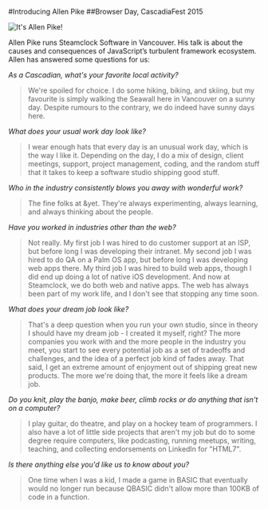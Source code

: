 #Introducing Allen Pike
##Browser Day, CascadiaFest 2015

<img src="/assets/img/speakers/browser-02-allen-pike.jpg" alt="It's Allen Pike!" />

Allen Pike runs Steamclock Software in Vancouver. His talk is about the causes and consequences of JavaScript’s turbulent framework ecosystem. Allen has answered some questions for us:

*As a Cascadian, what's your favorite local activity?*
> We're spoiled for choice. I do some hiking, biking, and skiing, but my favourite is simply walking the Seawall here in Vancouver on a sunny day. Despite rumours to the contrary, we do indeed have sunny days here.

*What does your usual work day look like?*
> I wear enough hats that every day is an unusual work day, which is the way I like it. Depending on the day, I do a mix of design, client meetings, support, project management, coding, and the random stuff that it takes to keep a software studio shipping good stuff.

*Who in the industry consistently blows you away with wonderful work?*
> The fine folks at &yet. They're always experimenting, always learning, and always thinking about the people.

*Have you worked in industries other than the web?*
> Not really. My first job I was hired to do customer support at an ISP, but before long I was developing their intranet. My second job I was hired to do QA on a Palm OS app, but before long I was developing web apps there. My third job I was hired to build web apps, though I did end up doing a lot of native iOS development. And now at Steamclock, we do both web and native apps. The web has always been part of my work life, and I don't see that stopping any time soon.

*What does your dream job look like?*
> That's a deep question when you run your own studio, since in theory I should have my dream job - I created it myself, right? The more companies you work with and the more people in the industry you meet, you start to see every potential job as a set of tradeoffs and challenges, and the idea of a perfect job kind of fades away. That said, I get an extreme amount of enjoyment out of shipping great new products. The more we're doing that, the more it feels like a dream job.

*Do you knit, play the banjo, make beer, climb rocks or do anything that isn't on a computer?*
> I play guitar, do theatre, and play on a hockey team of programmers. I also have a lot of little side projects that aren't my job but do to some degree require computers, like podcasting, running meetups, writing, teaching, and collecting endorsements on LinkedIn for "HTML7".

*Is there anything else you'd like us to know about you?*
> One time when I was a kid, I made a game in BASIC that eventually would no longer run because QBASIC didn't allow more than 100KB of code in a function.
